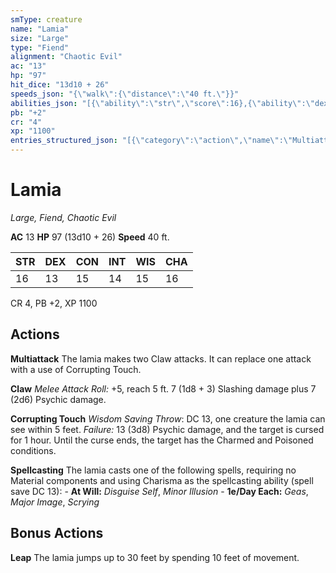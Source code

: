 ```yaml
---
smType: creature
name: "Lamia"
size: "Large"
type: "Fiend"
alignment: "Chaotic Evil"
ac: "13"
hp: "97"
hit_dice: "13d10 + 26"
speeds_json: "{\"walk\":{\"distance\":\"40 ft.\"}}"
abilities_json: "[{\"ability\":\"str\",\"score\":16},{\"ability\":\"dex\",\"score\":13},{\"ability\":\"con\",\"score\":15},{\"ability\":\"int\",\"score\":14},{\"ability\":\"wis\",\"score\":15},{\"ability\":\"cha\",\"score\":16}]"
pb: "+2"
cr: "4"
xp: "1100"
entries_structured_json: "[{\"category\":\"action\",\"name\":\"Multiattack\",\"text\":\"The lamia makes two Claw attacks. It can replace one attack with a use of Corrupting Touch.\"},{\"category\":\"action\",\"name\":\"Claw\",\"text\":\"*Melee Attack Roll:* +5, reach 5 ft. 7 (1d8 + 3) Slashing damage plus 7 (2d6) Psychic damage.\"},{\"category\":\"action\",\"name\":\"Corrupting Touch\",\"text\":\"*Wisdom Saving Throw*: DC 13, one creature the lamia can see within 5 feet. *Failure:*  13 (3d8) Psychic damage, and the target is cursed for 1 hour. Until the curse ends, the target has the Charmed and Poisoned conditions.\"},{\"category\":\"action\",\"name\":\"Spellcasting\",\"text\":\"The lamia casts one of the following spells, requiring no Material components and using Charisma as the spellcasting ability (spell save DC 13): - **At Will:** *Disguise Self*, *Minor Illusion* - **1e/Day Each:** *Geas*, *Major Image*, *Scrying*\"},{\"category\":\"bonus\",\"name\":\"Leap\",\"text\":\"The lamia jumps up to 30 feet by spending 10 feet of movement.\"}]"
---
```


# Lamia
*Large, Fiend, Chaotic Evil*

**AC** 13
**HP** 97 (13d10 + 26)
**Speed** 40 ft.

| STR | DEX | CON | INT | WIS | CHA |
| --- | --- | --- | --- | --- | --- |
| 16 | 13 | 15 | 14 | 15 | 16 |

CR 4, PB +2, XP 1100

## Actions

**Multiattack**
The lamia makes two Claw attacks. It can replace one attack with a use of Corrupting Touch.

**Claw**
*Melee Attack Roll:* +5, reach 5 ft. 7 (1d8 + 3) Slashing damage plus 7 (2d6) Psychic damage.

**Corrupting Touch**
*Wisdom Saving Throw*: DC 13, one creature the lamia can see within 5 feet. *Failure:*  13 (3d8) Psychic damage, and the target is cursed for 1 hour. Until the curse ends, the target has the Charmed and Poisoned conditions.

**Spellcasting**
The lamia casts one of the following spells, requiring no Material components and using Charisma as the spellcasting ability (spell save DC 13): - **At Will:** *Disguise Self*, *Minor Illusion* - **1e/Day Each:** *Geas*, *Major Image*, *Scrying*

## Bonus Actions

**Leap**
The lamia jumps up to 30 feet by spending 10 feet of movement.
